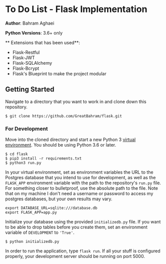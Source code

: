 # To Do List - Flask Implementation

**Author**: Bahram Aghaei

**Python Versions**: 3.6+ only

** Extensions that has been used**:
* Flask-Restful
* Flask-JWT
* Flask-SQLAlchemy
* Flask-Bcrypt
* Flask's Blueprint to make the project modular

## Getting Started

Navigate to a directory that you want to work in and clone down this repository.

```
$ git clone https://github.com/GreatBahram/flask.git
```

### For Development

Move into the cloned directory and start a new Python 3 [virtual environment](https://docs.python.org/3/tutorial/venv.html). You should be using Python 3.6 or later.

```
$ cd flask
$ pip3 install -r requirements.txt
$ python3 run.py
```

In your virtual environment, set as environment variables the URL to the Postgres database that you intend to use for development, as well as the `FLASK_APP` environment variable with the path to the repository's `run.py` file.
For something closer to bulletproof, use the absolute path to the file.
Note that on my machine I don't need a username or password to access my postgres databases, but your own results may vary.

```
export DATABASE_URL=sqlite:///database.db
export FLASK_APP=app.py
```

Initialize your database using the provided `initializedb.py` file.
If you want to be able to drop tables before you create them, set an environment variable of `DEVELOPMENT` to `'True'`.

```
$ python initializedb.py
```

In order to run the application, type `flask run`.
If all your stuff is configured properly, your development server should be running on port 5000.
